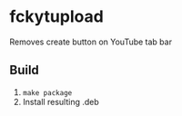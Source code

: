 # fckytupload
Removes create button on YouTube tab bar

## Build
1. `make package`
2. Install resulting .deb